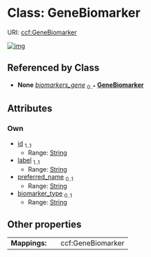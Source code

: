
# Class: GeneBiomarker




URI: [ccf:GeneBiomarker](http://purl.org/ccf/GeneBiomarker)


[![img](https://yuml.me/diagram/nofunky;dir:TB/class/[AsctbRecord]++-%20biomarkers_gene%200..*>[GeneBiomarker&#124;id:string;label:string;preferred_name:string%20%3F;biomarker_type:string%20%3F],[AsctbRecord])](https://yuml.me/diagram/nofunky;dir:TB/class/[AsctbRecord]++-%20biomarkers_gene%200..*>[GeneBiomarker&#124;id:string;label:string;preferred_name:string%20%3F;biomarker_type:string%20%3F],[AsctbRecord])

## Referenced by Class

 *  **None** *[biomarkers_gene](biomarkers_gene.md)*  <sub>0..\*</sub>  **[GeneBiomarker](GeneBiomarker.md)**

## Attributes


### Own

 * [id](id.md)  <sub>1..1</sub>
     * Range: [String](types/String.md)
 * [label](label.md)  <sub>1..1</sub>
     * Range: [String](types/String.md)
 * [preferred_name](preferred_name.md)  <sub>0..1</sub>
     * Range: [String](types/String.md)
 * [biomarker_type](biomarker_type.md)  <sub>0..1</sub>
     * Range: [String](types/String.md)

## Other properties

|  |  |  |
| --- | --- | --- |
| **Mappings:** | | ccf:GeneBiomarker |


